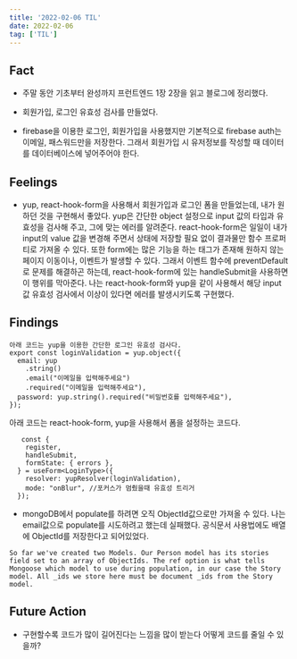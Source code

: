 ```yaml
---
title: '2022-02-06 TIL'
date: 2022-02-06
tag: ['TIL']
---
```


## Fact

- 주말 동안 기초부터 완성까지 프런트엔드 1장 2장을 읽고 블로그에 정리했다.

- 회원가입, 로그인 유효성 검사를 만들었다.

- firebase을 이용한 로그인, 회원가입을 사용했지만 기본적으로 firebase auth는 이메일, 패스워드만을 저장한다. 그래서 회원가입 시 유저정보를 작성할 때 데이터를 데이터베이스에 넣어주어야 한다.

## Feelings

- yup, react-hook-form을 사용해서 회원가입과 로그인 폼을 만들었는데, 내가 원하던 것을 구현해서 좋았다. yup은 간단한 object 설정으로 input 값의 타입과 유효성을 검사해 주고, 그에 맞는 에러를 알려준다. react-hook-form은 일일이 내가 input의 value 값을 변경해 주면서 상태에 저장할 필요 없이 결과물만 함수 프로퍼티로 가져올 수 있다. 또한 form에는 많은 기능을 하는 태그가 존재해 원하지 않는 페이지 이동이나, 이벤트가 발생할 수 있다. 그래서 이벤트 함수에 preventDefault로 문제를 해결하곤 하는데, react-hook-form에 있는 handleSubmit을 사용하면 이 행위를 막아준다. 나는 react-hook-form와 yup을 같이 사용해서 해당 input 값 유효성 검사에서 이상이 있다면 에러를 발생시키도록 구현했다.

## Findings

```
아래 코드는 yup을 이용한 간단한 로그인 유효성 검사다.
export const loginValidation = yup.object({
  email: yup
    .string()
    .email("이메일을 입력해주세요")
    .required("이메일을 입력해주세요"),
  password: yup.string().required("비밀번호를 입력해주세요"),
});
```

아래 코드는 react-hook-form, yup을 사용해서 폼을 설정하는 코드다.

```
   const {
    register,
    handleSubmit,
    formState: { errors },
  } = useForm<LoginType>({
    resolver: yupResolver(loginValidation),
    mode: "onBlur", //포커스가 멈췄을때 유효성 트리거
  });
```

- mongoDB에서 populate를 하려면 오직 ObjectId값으로만 가져올 수 있다. 나는 email값으로 populate를 시도하려고 했는데 실패했다. 공식문서 사용법에도 배열에 ObjectId를 저장한다고 되어있었다.

```
So far we've created two Models. Our Person model has its stories field set to an array of ObjectIds. The ref option is what tells Mongoose which model to use during population, in our case the Story model. All _ids we store here must be document _ids from the Story model.
```

## Future Action

- 구현할수록 코드가 많이 길어진다는 느낌을 많이 받는다 어떻게 코드를 줄일 수 있을까?

